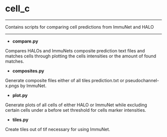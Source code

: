 <h1>cell_c</h1>
<hr />
Contains scripts for comparing cell predictions from ImmuNet and HALO
<hr />

* **compare.py**

Compares HALOs and ImmuNets composite prediction text files and matches cells through plotting the cells intensities or the amount of found matches.

* **composites.py**

Generate composite files either of all tiles prediction.txt or pseudochannel-x.pngs by ImmuNet.

* **plot.py**

Generate plots of all cells of either HALO or ImmuNet while excluding certain cells under a before set threshold for cells marker intensities.

* **tiles.py**

Create tiles out of tif necessary for using ImmuNet.